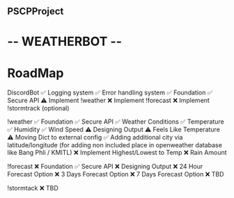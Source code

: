 ## PSCPProject  
# -- WEATHERBOT --
# RoadMap
DiscordBot
✅ Logging system
✅ Error handling system 
✅ Foundation 
✅ Secure API
⚠️ Implement !weather
❌ Implement !forecast
❌ Implement !stormtrack (optional)

!weather
✅ Foundation 
✅ Secure API
✅ Weather Conditions 
✅ Temperature 
✅ Humidity 
✅ Wind Speed
⚠️ Designing Output
⚠️ Feels Like Temperature 
⚠️ Moving Dict to external config
✅  Adding additional city via latitude/longitude (for adding non included place in openweather database like Bang Phli / KMITL)
❌ Implement Highest/Lowest to Temp 
❌ Rain Amount 

!forecast
❌ Foundation 
✅ Secure API
❌ Designing Output
❌ 24 Hour Forecast Option
❌ 3 Days Forecast Option
❌ 7 Days Forecast Option
❌ TBD 

!stormtack
❌ TBD
